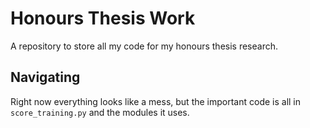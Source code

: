 # Honours Thesis Work
A repository to store all my code for my honours thesis research. 

## Navigating
Right now everything looks like a mess, but the important code is all in ```score_training.py``` and the modules it uses. 
